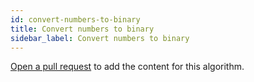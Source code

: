 ```yaml
---
id: convert-numbers-to-binary
title: Convert numbers to binary
sidebar_label: Convert numbers to binary
---
```


[Open a pull request](https://github.com/AllAlgorithms/algorithms/tree/master/docs/convert-numbers-to-binary.md) to add the content for this algorithm.
